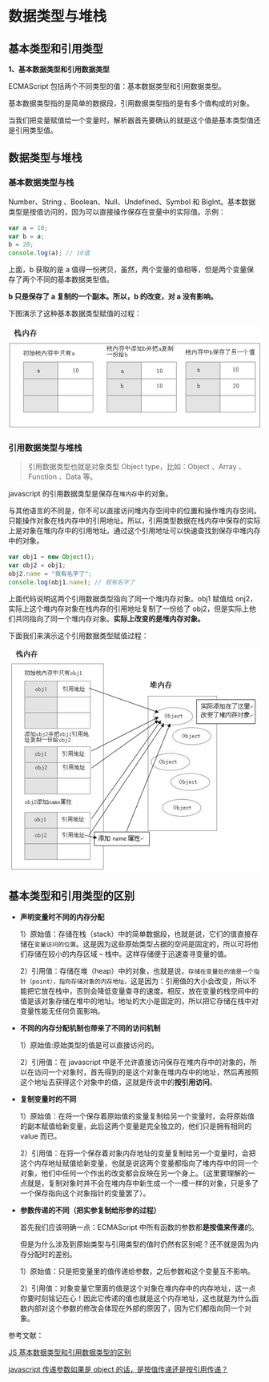 # 数据类型与堆栈

## 基本类型和引用类型

**1、基本数据类型和引用数据类型**

ECMAScript 包括两个不同类型的值：基本数据类型和引用数据类型。

基本数据类型指的是简单的数据段，引用数据类型指的是有多个值构成的对象。

当我们把变量赋值给一个变量时，解析器首先要确认的就是这个值是基本类型值还是引用类型值。

## 数据类型与堆栈

### 基本数据类型与栈

Number、String 、Boolean、Null、Undefined、Symbol 和 BigInt。基本数据类型是按值访问的，因为可以直接操作保存在变量中的实际值。示例：

```ts
var a = 10;
var b = a;
b = 20;
console.log(a); // 10值
```

上面，b 获取的是 a 值得一份拷贝，虽然，两个变量的值相等，但是两个变量保存了两个不同的基本数据类型值。

**b 只是保存了 a 复制的一个副本。所以，b 的改变，对 a 没有影响。**

下图演示了这种基本数据类型赋值的过程：

![](../../assets/dataType/data1.jpeg)

### 引用数据类型与堆栈

> 引用数据类型也就是对象类型 Object type，比如：Object 、Array 、Function 、Data 等。

javascript 的引用数据类型是保存在`堆内存`中的对象。

与其他语言的不同是，你不可以直接访问堆内存空间中的位置和操作堆内存空间。只能操作对象在栈内存中的引用地址。所以，引用类型数据在栈内存中保存的实际上是对象在堆内存中的引用地址。通过这个引用地址可以快速查找到保存中堆内存中的对象。

```js
var obj1 = new Object();
var obj2 = obj1;
obj2.name = "我有名字了";
console.log(obj1.name); // 我有名字了
```

上面代码说明这两个引用数据类型指向了同一个堆内存对象。obj1 赋值给 onj2，实际上这个堆内存对象在栈内存的引用地址复制了一份给了 obj2，但是实际上他们共同指向了同一个堆内存对象。**实际上改变的是堆内存对象。**

下面我们来演示这个引用数据类型赋值过程：

![](../../assets/dataType/data2.jpeg)

## 基本类型和引用类型的区别

- **声明变量时不同的内存分配**

  1）原始值：存储在栈（stack）中的简单数据段，也就是说，它们的值直接存储在`变量访问的位置`。这是因为这些原始类型占据的空间是固定的，所以可将他们存储在较小的内存区域 – 栈中。这样存储便于迅速查寻变量的值。

  2）引用值：存储在堆（heap）中的对象，也就是说，`存储在变量处的值是一个指针（point），指向存储对象的内存地址。`这是因为：引用值的大小会改变，所以不能把它放在栈中，否则会降低变量查寻的速度。相反，放在变量的栈空间中的值是该对象存储在堆中的地址。地址的大小是固定的，所以把它存储在栈中对变量性能无任何负面影响。

- **不同的内存分配机制也带来了不同的访问机制**

  1）原始值:原始类型的值是可以直接访问的。

  2）引用值：在 javascript 中是不允许直接访问保存在堆内存中的对象的，所以在访问一个对象时，首先得到的是这个对象在堆内存中的地址，然后再按照这个地址去获得这个对象中的值，这就是传说中的**按引用访问**。

- **复制变量时的不同**

  1）原始值：在将一个保存着原始值的变量复制给另一个变量时，会将原始值的副本赋值给新变量，此后这两个变量是完全独立的，他们只是拥有相同的 value 而已。

  2）引用值：在将一个保存着对象内存地址的变量复制给另一个变量时，会把这个内存地址赋值给新变量，也就是说这两个变量都指向了堆内存中的同一个对象，他们中任何一个作出的改变都会反映在另一个身上。（这里要理解的一点就是，复制对象时并不会在堆内存中新生成一个一模一样的对象，只是多了一个保存指向这个对象指针的变量罢了）。

- **参数传递的不同（把实参复制给形参的过程）**

  首先我们应该明确一点：ECMAScript 中所有函数的参数都**是按值来传递**的。

  但是为什么涉及到原始类型与引用类型的值时仍然有区别呢？还不就是因为内存分配时的差别。

  1）原始值：只是把变量里的值传递给参数，之后参数和这个变量互不影响。

  2）引用值：对象变量它里面的值是这个对象在堆内存中的内存地址，这一点你要时刻铭记在心！因此它传递的值也就是这个内存地址，这也就是为什么函数内部对这个参数的修改会体现在外部的原因了，因为它们都指向同一个对象。

参考文献：

[JS 基本数据类型和引用数据类型的区别](http://blog.csdn.net/yuanjieseo/article/details/49275921)

[javascript 传递参数如果是 object 的话，是按值传递还是按引用传递？](https://www.zhihu.com/question/27114726)

